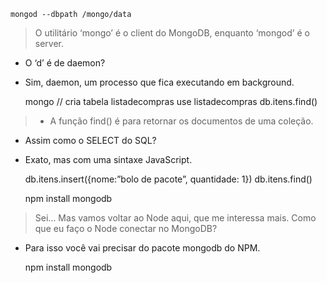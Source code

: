     mongod --dbpath /mongo/data
 
> O utilitário ‘mongo’ é o client do MongoDB, enquanto ‘mongod’ é o server.
- O ‘d’ é de daemon?
- Sim, daemon, um processo que fica executando em background. 

    mongo
    // cria tabela listadecompras
    use listadecompras
    db.itens.find()

> - A função find() é para retornar os documentos de uma coleção.
- Assim como o SELECT do SQL?
- Exato, mas com uma sintaxe JavaScript.

    db.itens.insert({nome:”bolo de pacote”, quantidade: 1})
    db.itens.find()

    npm install mongodb

> Sei… Mas vamos voltar ao Node aqui, que me interessa mais. Como que
eu faço o Node conectar no MongoDB?
- Para isso você vai precisar do pacote mongodb do NPM.

    npm install mongodb
